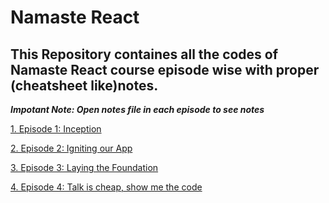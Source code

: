 # Namaste React

<h2>This Repository containes all the codes of Namaste React course episode wise with proper (cheatsheet like)notes.</h2>

<strong><i>Impotant Note: Open notes file in each episode to see notes</i></strong>

<p><a href="https://github.com/smrkhan21/namastereact/tree/EP01">1. Episode 1: Inception</a></p>
<p><a href="https://github.com/smrkhan21/namastereact/tree/EP02">2. Episode 2: Igniting our App</a></p>
<p><a href="https://github.com/smrkhan21/namastereact/tree/EP03">3. Episode 3: Laying the Foundation</a></p>
<p><a href="https://github.com/smrkhan21/namastereact/tree/EP04">4. Episode 4: Talk is cheap, show me the code</a></p>

